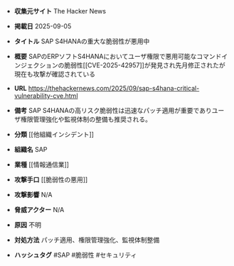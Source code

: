 - **収集元サイト**
The Hacker News

- **掲載日**
2025-09-05

- **タイトル**
SAP S4HANAの重大な脆弱性が悪用中

- **概要**
SAPのERPソフトS4HANAにおいてユーザ権限で悪用可能なコマンドインジェクションの脆弱性[[CVE-2025-42957]]が発見され先月修正されたが現在も攻撃が確認されている

- **URL**
https://thehackernews.com/2025/09/sap-s4hana-critical-vulnerability-cve.html

- **備考**
SAP S4HANAの高リスク脆弱性は迅速なパッチ適用が重要でありユーザ権限管理強化や監視体制の整備も推奨される。

- **分類**
[[他組織インシデント]]

- **組織名**
SAP

- **業種**
[[情報通信業]]

- **攻撃手口**
[[脆弱性の悪用]]

- **攻撃影響**
N/A

- **脅威アクター**
N/A

- **原因**
不明

- **対処方法**
パッチ適用、権限管理強化、監視体制整備

- **ハッシュタグ**
#SAP #脆弱性 #セキュリティ
